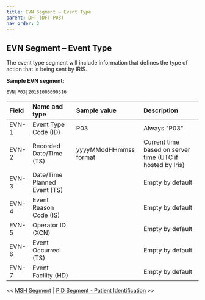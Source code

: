 ```yaml
---
title: EVN Segment – Event Type 
parent: DFT (DFT-P03)
nav_order: 3
---
```

## EVN Segment – Event Type


The event type segment will include information that defines the type of action that is being sent by IRIS. 


**Sample EVN segment:**

```
EVN|P03|20181005090316
```

| Field   | Name and type | Sample value  | Description  |
|:---------------|:---------------|:---------------|:---------------
| EVN-1 | Event Type Code (ID) | P03 | Always "P03"
| EVN-2 | Recorded Date/Time (TS) | yyyyMMddHHmmss format | Current time based on server time (UTC if hosted by Iris)
| EVN-3 | Date/Time Planned Event (TS) |  | Empty by default
| EVN-4 | Event Reason Code (IS) |  | Empty by default
| EVN-5 | Operator ID (XCN) |  | Empty by default
| EVN-6 | Event Occurred (TS) |  | Empty by default
| EVN-7 | Event Facility (HD) |  | Empty by default

<< [MSH Segment](/IntegrationDocumentation/docs/integration/DFT_Results/MSH_Segment_Message_Header) |
[PID Segment - Patient Identification](/IntegrationDocumentation/docs/integration/DFT_Results/PID_Segment_Patient_Identification) >>